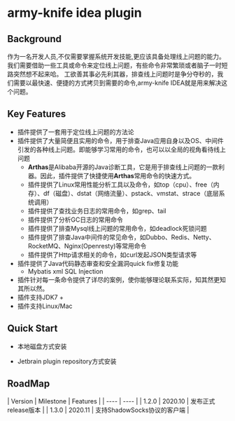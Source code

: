 

# army-knife idea plugin

## Background
作为一名开发人员,不仅需要掌握系统开发技能,更应该具备处理线上问题的能力。
我们需要借助一些工具或命令来定位线上问题，有些命令非常繁琐或者脑子一时短路突然想不起来哈。
工欲善其事必先利其器，排查线上问题时是争分夺秒的，我们需要以最快速、便捷的方式拷贝到需要的命令,army-knife IDEA就是用来解决这个问题。

## Key Features

+ 插件提供了一套用于定位线上问题的方法论
+ 插件提供了大量简便且实用的命令，用于排查Java应用自身以及OS、中间件引发的各种线上问题。即能够学习常用的命令，也可以以全局的视角看待线上问题
    + **Arthas**是Alibaba开源的Java诊断工具，它是用于排查线上问题的一款利器。因此，插件提供了快捷使用**Arthas**常用命令的快速方式。
    + 插件提供了Linux常用性能分析工具以及命令，如top（cpu）、free（内存）、df（磁盘）、dstat（网络流量）、pstack、vmstat、strace（底层系统调用）
    + 插件提供了查找业务日志的常用命令，如grep、tail
    + 插件提供了分析GC日志的常用命令
    + 插件提供了排查Mysql线上问题的常用命令，如deadlock死锁问题
    + 插件提供了排查Java中间件的常见命令，如Dubbo、Redis、Netty、RocketMQ、Nginx(Openresty)等常用命令
    + 插件提供了Http请求相关的命令，如curl发起JSON类型请求等
+ 插件提供了Java代码静态审查和安全漏洞quick fix修复功能
    + Mybatis xml SQL Injection
+ 插件针对每一条命令提供了详尽的案例，使你能够理论联系实际，知其然更知其所以然。
+ 插件支持JDK7 +
+ 插件支持Linux/Mac

## Quick Start

+ 本地磁盘方式安装

+ Jetbrain plugin repository方式安装

## RoadMap

|  Version  |  Milestone   | Features  |
|  ----  | ----  |
| 1.2.0 | 2020.10  | 发布正式release版本 |
| 1.3.0 | 2020.11  | 支持ShadowSocks协议的客户端 |




